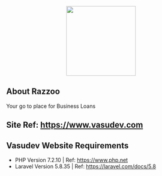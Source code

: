 <p align="center"><img src="http://redspark.biz/Designers/razzoo/images/logo.png" width="185"></p>

<p align="center">

</p>

## About Razzoo

Your go to place for Business Loans

## Site Ref: https://www.vasudev.com

## Vasudev Website Requirements

 - PHP Version 7.2.10 | Ref: https://www.php.net
 - Laravel Version 5.8.35 | Ref: https://laravel.com/docs/5.8 
 